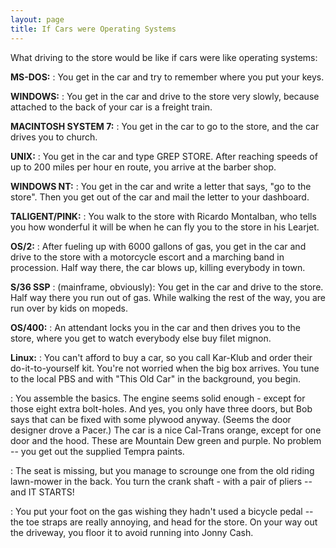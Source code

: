 ```yaml
---
layout: page
title: If Cars were Operating Systems
---
```


What driving to the store would be like if cars were like operating systems:

**MS-DOS:**
: You get in the car and try to remember where you put your keys.

**WINDOWS:**
: You get in the car and drive to the store very slowly, because 
  attached to the back of your car is a freight train.

**MACINTOSH SYSTEM 7:**
: You get in the car to go to the store, and the car drives you 
  to church.

**UNIX:**
: You get in the car and type GREP STORE. After reaching speeds 
  of up to 200 miles per hour en route, you arrive at the barber shop.

**WINDOWS NT:**
: You get in the car and write a letter that says, "go to 
  the store". Then you get out of the car and mail the letter to your dashboard.

**TALIGENT/PINK:**
: You walk to the store with Ricardo Montalban, who tells you 
  how wonderful it will be when he can fly you to the store in his Learjet.

**OS/2:**
: After fueling up with 6000 gallons of gas, you get in the car 
  and drive to the store with a motorcycle escort and a marching band in procession. 
  Half way there, the car blows up, killing everybody in town.

**S/36 SSP**
: (mainframe, obviously): You get in the car and drive to the 
  store. Half way there you run out of gas. While walking the rest of the way, 
  you are run over by kids on mopeds.

**OS/400:**
: An attendant locks you in the car and then drives you to the 
  store, where you get to watch everybody else buy filet mignon.

**Linux:**
: You can't afford to buy a car, so you call Kar-Klub and order 
  their do-it-to-yourself kit. You're not worried when the big box arrives. 
  You tune to the local PBS and with "This Old Car" in the background, 
  you begin.

: You assemble the basics. The engine seems solid enough - except 
  for those eight extra bolt-holes. And yes, you only have three doors, but 
  Bob says that can be fixed with some plywood anyway. (Seems the door designer 
  drove a Pacer.) The car is a nice Cal-Trans orange, except for one door and 
  the hood. These are Mountain Dew green and purple. No problem -- you get out 
  the supplied Tempra paints.

: The seat is missing, but you manage to scrounge one from the 
  old riding lawn-mower in the back. You turn the crank shaft - with a pair 
  of pliers -- and IT STARTS!

: You put your foot on the gas wishing they hadn't used a bicycle 
  pedal -- the toe straps are really annoying, and head for the store. On your 
  way out the driveway, you floor it to avoid running into Jonny Cash.
 